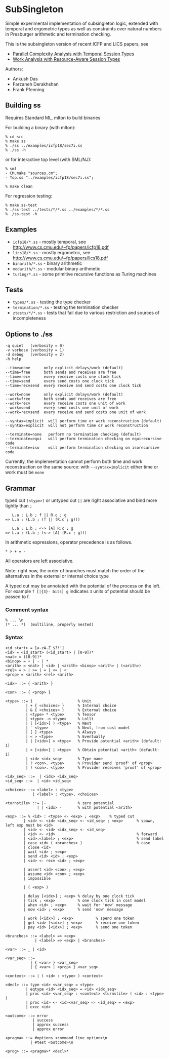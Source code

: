 # SubSingleton

Simple experimental implementation of subsingleton logic, extended
with temporal and ergometric types as well as constraints over natural
numbers in Presburger arithmetic and termination checking.

This is the subsingleton version of recent ICFP and LICS papers, see

- [Parallel Complexity Analysis with Temporal Session Types](http://www.cs.cmu.edu/~fp/papers/icfp18.pdf)
- [Work Analysis with Resource-Aware Session Types](http://www.cs.cmu.edu/~fp/papers/lics18.pdf)

Authors:

- Ankush Das
- Farzaneh Derakhshan
- Frank Pfenning

## Building ss

Requires Standard ML, mlton to build binaries

For building a binary (with mlton):

```
% cd src
% make ss
% ./ss ../examples/icfp18/sec7i.ss
% ./ss -h
```

or for interactive top level (with SML/NJ):

```
% sml
- CM.make "sources.cm";
- Top.ss "../examples/icfp18/sec7i.ss";

% make clean
```

For regression testing:

```
% make ss-test
% ./ss-test ../tests/*/*.ss ../examples/*/*.ss
% ./ss-test -h
```

## Examples

- `icfp18/*.ss`    - mostly temporal, see http://www.cs.cmu.edu/~fp/papers/icfp18.pdf
- `lics18/*.ss`    - mostly ergometric, see http://www.cs.cmu.edu/~fp/papers/lics18.pdf
- `binarith/*.ss`  - binary arithmetic
- `modarith/*.ss`  - modular binary arithmetic
- `turing/*.ss`    - some primitive recursive functions as Turing machines

## Tests

- `types/*.ss`       - testing the type checker
- `termination/*.ss` - testing the termination checker
- `ztests/*/*.ss`  - tests that fail due to various restriction and sources of incompleteness

## Options to ./ss

```
-q quiet   (verbosity = 0) 
-v verbose (verbosity = 1)
-d debug   (verbosity = 2)
-h help

--time=none      only explicit delays/work (default)
--time=free      both sends and receives are free
--time=recv      every receive costs one clock tick
--time=send      every send costs one clock tick 
--time=recvsend  every receive and send costs one clock tick

--work=none      only explicit delays/work (default)
--work=free      both sends and receives are free
--work=recv      every receive costs one unit of work
--work=send      every send costs one unit of work
--work=recvsend  every receive and send costs one unit of work

--syntax=implicit  will perform time or work reconstruction (default)
--syntax=explicit  will not perform time or work reconstruction

--terminate=none   perform no termination checking (default)
--terminate=equi   will perform termination checking on equirecursive code
--terminate=iso    will perform termination checking on isorecursive code
```

Currently, the implementation cannot perform both time
and work reconstruction on the same source: with `--syntax=implicit`
either time or work must be `none`

## Grammar 

typed cut `[<type>]` or untyped cut `||`
are right associative and bind more
tightly than `;`

```text
   L.a ; L.b ; f || R.c ; g
=> L.a ; (L.b ; (f || (R.c ; g)))

   L.a ; L.b ; <-> [A] R.c ; g
=> L.a ; (L.b ; (<-> [A] (R.c ; g)))
```

In arithmetic expressions, operator precedence is as follows.

```text
* > + = -
```

All operators are left associative.

Note: right now, the order of branches must match
the order of the alternatives in the external or
internal choice type

A typed cut may be annotated with the
potential of the process on the left.  For example
`f [|{3}- bits] g`
indicates `3` units of potential should be passed to f.

### Comment syntax

```text
% ... \n
(* ... *)  (multiline, properly nested)
```

### Syntax

```text
<id_start> = [a-zA-Z_$?!']
<id> = <id_start> (<id_start> | [0-9])*
<nat> = ([0-9])*
<binop> = + | - | *
<arith> = <nat> | <id> | <arith> <binop> <arith> | (<arith>)
<rel> = > | >= | = | <= | <
<prop> = <arith> <rel> <arith>

<idx> ::= { <arith> }

<con> ::= { <prop> }

<type> ::= 1                    % Unit
         | + { <choices> }      % Internal choice
         | & { <choices> }      % External choice
         | <type> * <type>      % Tensor
         | <type> -o <type>     % Lolli
         | ( [<idx>] ) <type>   % Next
         | ` <type>             % Next, from cost model
         | [ ] <type>           % Always
         | < > <type>           % Eventually
         | | [<idx>] > <type>   % Provide potential <arith> (default: 1)
         | < [<idx>] | <type>   % Obtain potential <arith> (default: 1)
         | <id> <idx_seq>       % Type name
         | ? <con>. <type>      % Provider send 'proof' of <prop>
         | ! <con>. <type>      % Provider receives 'proof' of <prop>

<idx_seq> ::=  | <idx> <idx_seq>
<id_seq> ::=  | <id> <id_seq>

<choices> ::= <label> : <type>
            | <label> : <type>, <choices>

<turnstile> ::= |-              % zero potential
              | | <idx> -       % with potential <arith>

<exp> ::= % <id> : <type> <- <exp> ; <exp>    % typed cut
        | <id> <- <id> <idx_seq> <- <id_seq> ; <exp>      % spawn, left exp must be <id>
        | <id> <- <id> <idx_seq> <- <id_seq>
        | <id> <- <id>                                    % forward
        | <id>.<label> ; <exp>                            % send label 
        | case <id> ( <branches> )                        % case
        | close <id>
        | wait <id> ; <exp>
        | send <id> <id> ; <exp>
        | <id> <- recv <id> ; <exp>
        
        | assert <id> <con> ; <exp> 
        | assume <id> <con> ; <exp>
        | impossible

        | ( <exp> )

        | delay [<idx>] ; <exp> % delay by one clock tick
        | tick ; <exp>          % one clock tick in cost model
        | when <id> ; <exp>     % wait for 'now' message
        | now <id> ; <exp>      % send 'now' message

        | work [<idx>] ; <exp>          % spend one token
        | get <id> [<idx>] ; <exp>      % receive one token
        | pay <id> [<idx>] ; <exp>      % send one token

<branches> ::= <label> => <exp>
             | <label> => <exp> | <branches>

<var> ::= _ | <id>

<var_seq> ::=
           | { <var> } <var_seq>
           | { <var> | <prop> } <var_seq>

<context> ::= | ( <id> : <type> ) <context>

<decl> ::= type <id> <var_seq> = <type>
         | eqtype <id> <idx_seq> = <id> <idx_seq>
         | proc <id> <var_seq> : <context> <turnstile> ( <id> : <type> )
         | proc <id> <- <id><var_seq> <- <id_seq> = <exp>
         | exec <id>

<outcome> ::= error
            | success
            | approx success
            | approx error

<pragma> ::= #options <command line option>\n
           | #test <outcome>\n

<prog> ::= <pragma>* <decl>*
```


